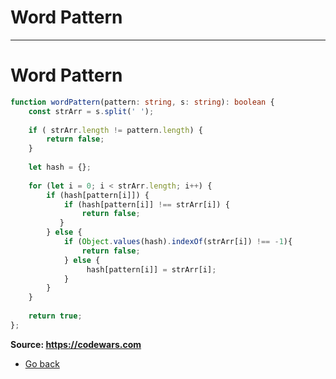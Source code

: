 # Word Pattern
---
# Word Pattern

```typescript
function wordPattern(pattern: string, s: string): boolean {
    const strArr = s.split(' ');
    
    if ( strArr.length != pattern.length) {
        return false;
    }
    
    let hash = {};
    
    for (let i = 0; i < strArr.length; i++) {
        if (hash[pattern[i]]) {
            if (hash[pattern[i]] !== strArr[i]) {
                return false;
           } 
        } else {
            if (Object.values(hash).indexOf(strArr[i]) !== -1){
                return false;
            } else {
                 hash[pattern[i]] = strArr[i];
            }
        }
    }
    
    return true;
};
```
**Source: https://codewars.com**
* [Go back](../readme.md)